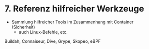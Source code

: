 # 7. Referenz hilfreicher Werkzeuge

- Sammlung hilfreicher Tools im Zusammenhang mit Container (Sicherheit)
  - auch Linux-Befehle, etc.

Buildah, Connaiseur, Dive, Grype, Skopeo, eBPF

